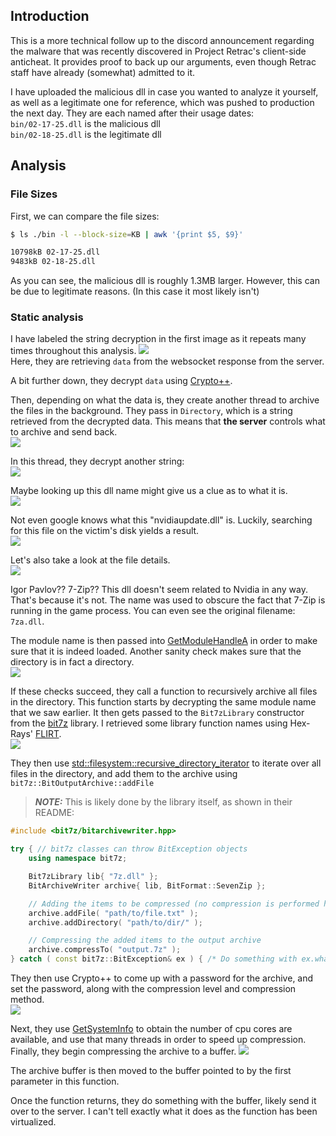 ## Introduction
This is a more technical follow up to the discord announcement regarding the malware that was recently discovered in Project Retrac's client-side anticheat.
It provides proof to back up our arguments, even though Retrac staff have already (somewhat) admitted to it.

I have uploaded the malicious dll in case you wanted to analyze it yourself, as well as a legitimate one for reference, which was pushed to production the next day. They are each named after their usage dates:\
`bin/02-17-25.dll` is the malicious dll\
`bin/02-18-25.dll` is the legitimate dll

## Analysis

### File Sizes
First, we can compare the file sizes:
```bash
$ ls ./bin -l --block-size=KB | awk '{print $5, $9}'

10798kB 02-17-25.dll
9483kB 02-18-25.dll
```
As you can see, the malicious dll is roughly 1.3MB larger. However, this can be due to legitimate reasons. (In this case it most likely isn't)

### Static analysis
I have labeled the string decryption in the first image as it repeats many times throughout this analysis.
![](images/image1.png)\
Here, they are retrieving `data` from the websocket response from the server.

A bit further down, they decrypt `data` using [Crypto++](https://github.com/weidai11/cryptopp).

Then, depending on what the data is, they create another thread to archive the files in the background. They pass in `Directory`, which is a string retrieved from the decrypted data. This means that **the server** controls what to archive and send back.\
![](images/image2.png)

In this thread, they decrypt another string:\
![](images/image3.png)

Maybe looking up this dll name might give us a clue as to what it is.\
![](images/image4.png)

Not even google knows what this "nvidiaupdate.dll" is. Luckily, searching for this file on the victim's disk yields a result.\
![](images/image5.png)

Let's also take a look at the file details.\
![](images/image6.png)

Igor Pavlov?? 7-Zip?? This dll doesn't seem related to Nvidia in any way. That's because it's not. The name was used to obscure the fact that 7-Zip is running in the game process. You can even see the original filename: `7za.dll`.

The module name is then passed into [GetModuleHandleA](https://learn.microsoft.com/en-us/windows/win32/api/libloaderapi/nf-libloaderapi-getmodulehandlea) in order to make sure that it is indeed loaded. Another sanity check makes sure that the directory is in fact a directory.\
![](images/image7.png)

If these checks succeed, they call a function to recursively archive all files in the directory. This function starts by decrypting the same module name that we saw earlier. It then gets passed to the `Bit7zLibrary` constructor from the [bit7z](https://github.com/rikyoz/bit7z) library. I retrieved some library function names using Hex-Rays' [FLIRT](https://docs.hex-rays.com/user-guide/signatures/flirt).\
![](images/image8.png)

They then use [std::filesystem::recursive_directory_iterator](https://en.cppreference.com/w/cpp/filesystem/recursive_directory_iterator) to iterate over all files in the directory, and add them to the archive using `bit7z::BitOutputArchive::addFile`

> **_NOTE:_** This is likely done by the library itself, as shown in their README:
```cpp
#include <bit7z/bitarchivewriter.hpp>

try { // bit7z classes can throw BitException objects
    using namespace bit7z;

    Bit7zLibrary lib{ "7z.dll" };
    BitArchiveWriter archive{ lib, BitFormat::SevenZip };

    // Adding the items to be compressed (no compression is performed here)
    archive.addFile( "path/to/file.txt" );
    archive.addDirectory( "path/to/dir/" );

    // Compressing the added items to the output archive
    archive.compressTo( "output.7z" );
} catch ( const bit7z::BitException& ex ) { /* Do something with ex.what()...*/ }
```

They then use Crypto++ to come up with a password for the archive, and set the password, along with the compression level and compression method.\
![](images/image9.png)

Next, they use [GetSystemInfo](https://learn.microsoft.com/en-us/windows/win32/api/sysinfoapi/nf-sysinfoapi-getsysteminfo) to obtain the number of cpu cores are available, and use that many threads in order to speed up compression. Finally, they begin compressing the archive to a buffer.
![](images/image10.png)

The archive buffer is then moved to the buffer pointed to by the first parameter in this function.

Once the function returns, they do something with the buffer, likely send it over to the server. I can't tell exactly what it does as the function has been virtualized.